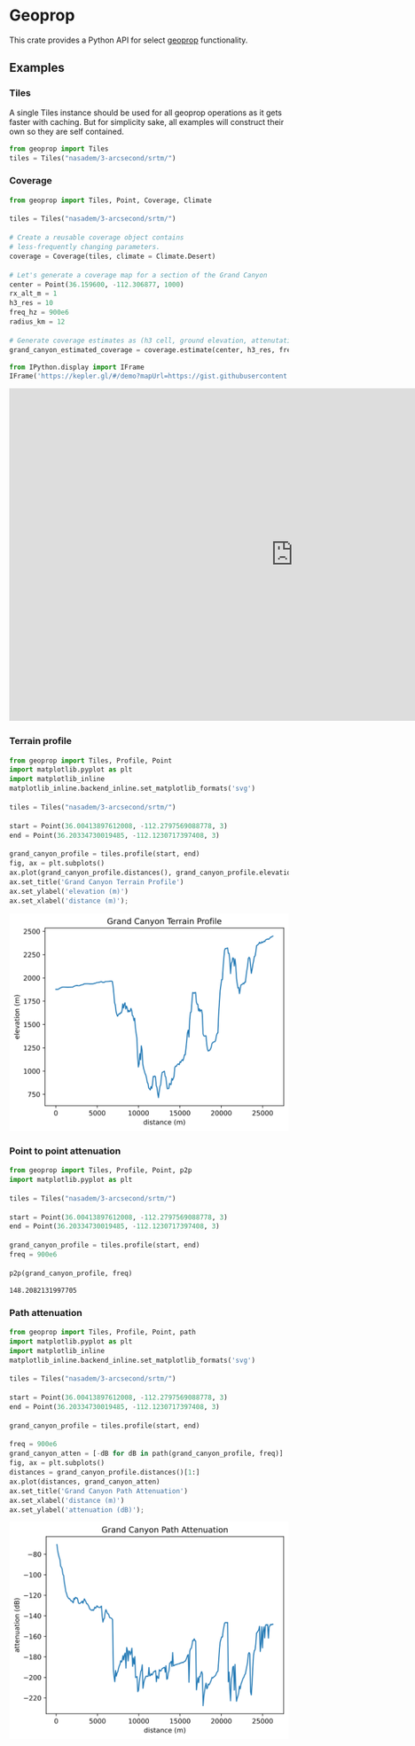 # Geoprop

This crate provides a Python API for select [geoprop] functionality.

[geoprop]: https://github.com/novalabsxyz/geoprop

## Examples

### Tiles

A single Tiles instance should be used for all geoprop operations as it gets faster with caching. But for simplicity sake, all examples will construct their own so they are self contained.


```python
from geoprop import Tiles
tiles = Tiles("nasadem/3-arcsecond/srtm/")
```

### Coverage


```python
from geoprop import Tiles, Point, Coverage, Climate

tiles = Tiles("nasadem/3-arcsecond/srtm/")

# Create a reusable coverage object contains 
# less-frequently changing parameters.
coverage = Coverage(tiles, climate = Climate.Desert)

# Let's generate a coverage map for a section of the Grand Canyon
center = Point(36.159600, -112.306877, 1000)
rx_alt_m = 1
h3_res = 10
freq_hz = 900e6
radius_km = 12

# Generate coverage estimates as (h3 cell, ground elevation, attenutation dBs)
grand_canyon_estimated_coverage = coverage.estimate(center, h3_res, freq_hz, radius_km, rx_alt_m, rx_threshold_db = None)
```


```python
from IPython.display import IFrame
IFrame('https://kepler.gl/#/demo?mapUrl=https://gist.githubusercontent.com/JayKickliter/5b99561a9658e62d67474b3a6eff52a1/raw/48d45ff01bd4908c46296c3445aef07068b1b2a9/grand-canyon-kepler.gl.json', width=1024, height=600)
```





<iframe
    width="1024"
    height="600"
    src="https://kepler.gl/#/demo?mapUrl=https://gist.githubusercontent.com/JayKickliter/5b99561a9658e62d67474b3a6eff52a1/raw/48d45ff01bd4908c46296c3445aef07068b1b2a9/grand-canyon-kepler.gl.json"
    frameborder="0"
    allowfullscreen

></iframe>




### Terrain profile


```python
from geoprop import Tiles, Profile, Point
import matplotlib.pyplot as plt
import matplotlib_inline
matplotlib_inline.backend_inline.set_matplotlib_formats('svg')

tiles = Tiles("nasadem/3-arcsecond/srtm/")

start = Point(36.00413897612008, -112.2797569088778, 3)
end = Point(36.20334730019485, -112.1230717397408, 3)

grand_canyon_profile = tiles.profile(start, end)
fig, ax = plt.subplots()
ax.plot(grand_canyon_profile.distances(), grand_canyon_profile.elevation())
ax.set_title('Grand Canyon Terrain Profile')
ax.set_ylabel('elevation (m)')
ax.set_xlabel('distance (m)');
```


    
![svg](README_files/README_9_0.svg)
    


### Point to point attenuation


```python
from geoprop import Tiles, Profile, Point, p2p
import matplotlib.pyplot as plt

tiles = Tiles("nasadem/3-arcsecond/srtm/")

start = Point(36.00413897612008, -112.2797569088778, 3)
end = Point(36.20334730019485, -112.1230717397408, 3)

grand_canyon_profile = tiles.profile(start, end)
freq = 900e6

p2p(grand_canyon_profile, freq)
```




    148.2082131997705



### Path attenuation


```python
from geoprop import Tiles, Profile, Point, path
import matplotlib.pyplot as plt
import matplotlib_inline
matplotlib_inline.backend_inline.set_matplotlib_formats('svg')

tiles = Tiles("nasadem/3-arcsecond/srtm/")

start = Point(36.00413897612008, -112.2797569088778, 3)
end = Point(36.20334730019485, -112.1230717397408, 3)

grand_canyon_profile = tiles.profile(start, end)

freq = 900e6
grand_canyon_atten = [-dB for dB in path(grand_canyon_profile, freq)]
fig, ax = plt.subplots()
distances = grand_canyon_profile.distances()[1:]
ax.plot(distances, grand_canyon_atten)
ax.set_title('Grand Canyon Path Attenuation')
ax.set_xlabel('distance (m)')
ax.set_ylabel('attenuation (dB)');
```


    
![svg](README_files/README_13_0.svg)
    


